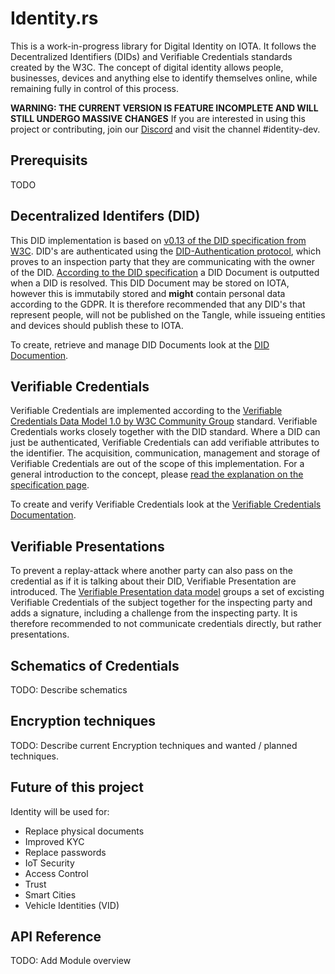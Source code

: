 # Identity.rs 

This is a work-in-progress library for Digital Identity on IOTA. It follows the Decentralized Identifiers (DIDs) and Verifiable Credentials standards created by the W3C. The concept of digital identity allows people, businesses, devices and anything else to identify themselves online, while remaining fully in control of this process.

**WARNING: THE CURRENT VERSION IS FEATURE INCOMPLETE AND WILL STILL UNDERGO MASSIVE CHANGES**
If you are interested in using this project or contributing, join our [Discord](https://discord.iota.org) and visit the channel #identity-dev. 

## Prerequisits
TODO

## Decentralized Identifers (DID)

This DID implementation is based on [v0.13 of the DID specification from W3C](https://w3c-ccg.github.io/did-spec/).
DID's are authenticated using the [DID-Authentication protocol](https://github.com/WebOfTrustInfo/rwot6-santabarbara/blob/master/final-documents/did-auth.md), which proves to an inspection party that they are communicating with the owner of the DID.
[According to the DID specification](https://w3c-ccg.github.io/did-spec/#did-documents) a DID Document is outputted when a DID is resolved. 
This DID Document may be stored on IOTA, however this is immutabily stored and **might** contain personal data according to the GDPR. 
It is therefore recommended that any DID's that represent people, will not be published on the Tangle, while issueing entities and devices should publish these to IOTA. 

To create, retrieve and manage DID Documents look at the [DID Documention](src/DID/README.md).

## Verifiable Credentials 

Verifiable Credentials are implemented according to the [Verifiable Credentials Data Model 1.0 by W3C Community Group](https://www.w3.org/TR/vc-data-model/) standard.
Verifiable Credentials works closely together with the DID standard. Where a DID can just be authenticated, Verifiable Credentials can add verifiable attributes to the identifier. 
The acquisition, communication, management and storage of Verifiable Credentials are out of the scope of this implementation. 
For a general introduction to the concept, please [read the explanation on the specification page](https://www.w3.org/TR/vc-data-model/#what-is-a-verifiable-credential).

To create and verify Verifiable Credentials look at the [Verifiable Credentials Documentation](src/VC/README.md).

## Verifiable Presentations

To prevent a replay-attack where another party can also pass on the credential as if it is talking about their DID, Verifiable Presentation are introduced. 
The [Verifiable Presentation data model](https://www.w3.org/TR/vc-data-model/#presentations) groups a set of excisting Verifiable Credentials of the subject together for the inspecting party and adds a signature, including a challenge from the inspecting party. It is therefore recommended to not communicate credentials directly, but rather presentations.

## Schematics of Credentials

TODO: Describe schematics

## Encryption techniques

TODO: Describe current Encryption techniques and wanted / planned techniques.

## Future of this project

Identity will be used for:
- Replace physical documents
- Improved KYC
- Replace passwords
- IoT Security
- Access Control
- Trust
- Smart Cities
- Vehicle Identities (VID)

## API Reference

TODO: Add Module overview